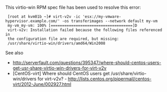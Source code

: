 This virtio-win RPM spec file has been used to resolve this error:

     [root at kvm01b ~]# virt-v2v -ic 'esx://my-vmware-hypervisor.example.com/' -os transferimages --network default my-vm
     my-vm_my-vm: 100% [====================================]D
     virt-v2v: Installation failed because the following files referenced in
     the configuration file are required, but missing:
     /usr/share/virtio-win/drivers/amd64/Win2008

See also

* http://serverfault.com/questions/395347/where-should-centos-users-get-usr-share-virtio-win-drivers-for-virt-v2v
* [CentOS-virt] Where should CentOS users get /usr/share/virtio-win/drivers for virt-v2v? - http://lists.centos.org/pipermail/centos-virt/2012-June/002927.html
